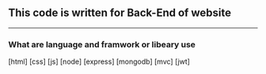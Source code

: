 ## This code is written for Back-End of website

---

### What are language and framwork or libeary use
[html] [css] [js] [node] [express] [mongodb] [mvc] [jwt]